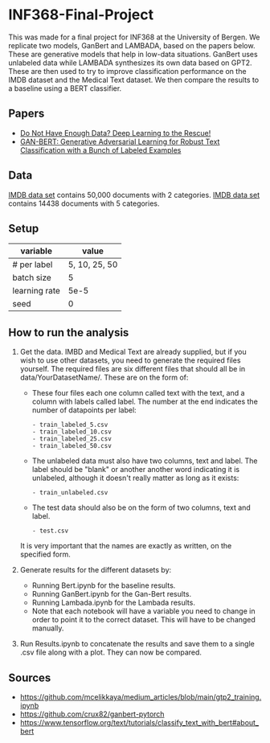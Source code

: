 # INF368-Final-Project
This was made for a final project for INF368 at the University of Bergen. We replicate two models, GanBert and LAMBADA, based on the papers below. These are generative models that help in low-data situations. GanBert uses unlabeled data while LAMBADA synthesizes its own data based on GPT2. These are then used to try to improve classification performance on the IMDB dataset and the Medical Text dataset. We then compare the results to a baseline using a BERT classifier. 

## Papers
- [Do Not Have Enough Data? Deep Learning to the Rescue!](https://arxiv.org/pdf/1911.03118.pdf)
- [GAN-BERT: Generative Adversarial Learning for
Robust Text Classification with a Bunch of Labeled Examples](https://aclanthology.org/2020.acl-main.191.pdf)

## Data
[IMDB data set](http://ai.stanford.edu/~amaas/data/sentiment/) contains 50,000 documents with 2 categories.
[IMDB data set](https://www.kaggle.com/chaitanyakck/medical-text) contains 14438 documents with 5 categories.

## Setup
| variable  | value   |
|---|---|
| # per label  | 5, 10, 25, 50  |
| batch size  |  5 |
| learning rate |  5e-5 |
| seed  | 0  |

## How to run the analysis
1. Get the data. IMBD and Medical Text are already supplied, but if you wish to use other datasets, you need to generate the required files yourself. The required files are six different files that should all be in data/YourDatasetName/. These are on the form of:
      - These four files each one column called text with the text, and a column with labels called label. The number at the end indicates the number of datapoints per label:
            
            - train_labeled_5.csv
            - train_labeled_10.csv
            - train_labeled_25.csv
            - train_labeled_50.csv
      
      - The unlabeled data must also have two columns, text and label. The label should be "blank" or another another word indicating it is unlabeled, although it doesn't really matter as long as it exists:
      
            - train_unlabeled.csv
      
      - The test data should also be on the form of two columns, text and label. 
      
            - test.csv
      
      It is very important that the names are exactly as written, on the specified form.
      
2. Generate results for the different datasets by:
   - Running Bert.ipynb for the baseline results.     
   - Running GanBert.ipynb for the Gan-Bert results.
   - Running Lambada.ipynb for the Lambada results.     
   - Note that each notebook will have a variable you need to change in order to point it to the correct dataset. This will have to be changed manually.
  
3. Run Results.ipynb to concatenate the results and save them to a single .csv file along with a plot. They can now be compared.


## Sources
- https://github.com/mcelikkaya/medium_articles/blob/main/gtp2_training.ipynb
- https://github.com/crux82/ganbert-pytorch
- https://www.tensorflow.org/text/tutorials/classify_text_with_bert#about_bert
